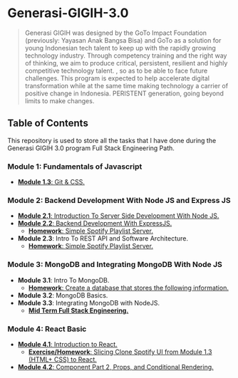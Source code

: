 # Generasi-GIGIH-3.0

> Generasi GIGIH was designed by the GoTo Impact Foundation (previously: Yayasan Anak Bangsa Bisa) and GoTo as a solution for young Indonesian tech talent to keep up with the rapidly growing technology industry. Through competency training and the right way of thinking, we aim to produce critical, persistent, resilient and highly competitive technology talent. , so as to be able to face future challenges. This program is expected to help accelerate digital transformation while at the same time making technology a carrier of positive change in Indonesia. PERISTENT generation, going beyond limits to make changes.

## Table of Contents
This repository is used to store all the tasks that I have done during the Generasi GIGIH 3.0 program Full Stack Engineering Path.

### Module 1: Fundamentals of Javascript
- [**Module 1.3**: Git & CSS.](https://github.com/virgiawankusuma/Generasi-GIGIH-3.0/tree/module-1.3)
### Module 2: Backend Development With Node JS and Express JS
- [**Module 2.1**: Introduction To Server Side Development With Node JS.](https://github.com/virgiawankusuma/Generasi-GIGIH-3.0/tree/module-2.1)
- [**Module 2.2**: Backend Development With ExpressJS.](https://github.com/virgiawankusuma/Generasi-GIGIH-3.0/tree/module-2.2)
  - [**Homework**: Simple Spotify Playlist Server.](https://github.com/virgiawankusuma/Generasi-GIGIH-3.0/tree/module-2.2-homework)
- **Module 2.3**: Intro To REST API and Software Architecture.
  - [**Homework**: Simple Spotify Playlist Server.](https://github.com/virgiawankusuma/Generasi-GIGIH-3.0/tree/module-2.3-homework)

### Module 3: MongoDB and Integrating MongoDB With Node JS
- **Module 3.1**: Intro To MongoDB.
  - [**Homework**: Create a database that stores the following information.](https://github.com/virgiawankusuma/Generasi-GIGIH-3.0/tree/module-3.1-homework)
- **Module 3.2**: MongoDB Basics.
- **Module 3.3**: Integrating MongoDB with NodeJS.
  - [**Mid Term Full Stack Engineering.**](https://github.com/virgiawankusuma/Generasi-GIGIH-3.0/tree/mid-term-full-stack-engineering)
### Module 4: React Basic
- [**Module 4.1**: Introduction to React.](https://github.com/virgiawankusuma/Generasi-GIGIH-3.0/tree/module-4.1)
  - [**Exercise/Homework**: Slicing Clone Spotify UI from Module 1.3 (HTML+ CSS) to React.](https://github.com/virgiawankusuma/Generasi-GIGIH-3.0/tree/module-4.1-excercise)
- [**Module 4.2**: Component Part 2, Props, and Conditional Rendering.](https://github.com/virgiawankusuma/Generasi-GIGIH-3.0/tree/36a658850981d4a0766107e9fbe158d54ffbae09)